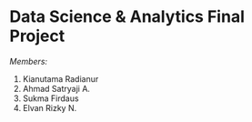 # Data Science & Analytics Final Project

*Members:*
1. Kianutama Radianur
2. Ahmad Satryaji A.
3. Sukma Firdaus
4. Elvan Rizky N.